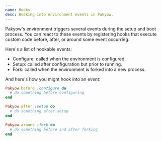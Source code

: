 ```yaml
---
name: Hooks
desc: Hooking into environment events in Pakyow.
---
```


Pakyow's environment triggers several events during the setup and boot process.
You can react to these events by registering hooks that execute custom code
before, after, or around some event occurring.

Here's a list of hookable events:

- Configure: called when the environment is configured.
- Setup: called after configuration but prior to running.
- Fork: called when the environment is forked into a new process.

And here's how you might hook into an event:

```ruby
Pakyow.before :configure do
  # do something before configuring
end

Pakyow.after :setup do
  # do something after setup
end

Pakyow.around :fork do
  # do something before and after forking
end
```
